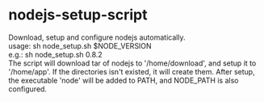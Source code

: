 nodejs-setup-script
===================

Download, setup and configure nodejs automatically.<br>
usage: sh node_setup.sh $NODE_VERSION <br>
e.g.:  sh node_setup.sh 0.8.2 <br>
The script will download tar of nodejs to '/home/download', and setup it to '/home/app'. If the directories isn't existed, it will create them. After setup, the executable 'node' will be added to PATH, and NODE_PATH is also configured.
